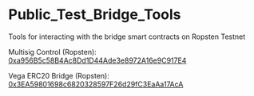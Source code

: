 # Public_Test_Bridge_Tools
Tools for interacting with the bridge smart contracts on Ropsten Testnet


Multisig Control (Ropsten): [0xa956B5c58B4Ac8Dd1D44Ade3e8972A16e9C917E4](https://ropsten.etherscan.io/address/0xa956b5c58b4ac8dd1d44ade3e8972a16e9c917e4)

Vega ERC20 Bridge (Ropsten): [0x3EA59801698c6820328597F26d29fC3EaAa17AcA](https://ropsten.etherscan.io/address/0x3EA59801698c6820328597F26d29fC3EaAa17AcA)
